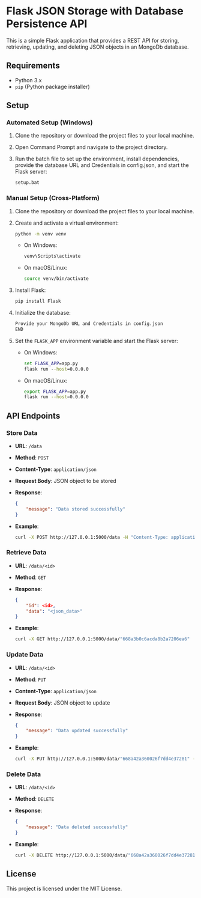 # Flask JSON Storage with Database Persistence API

This is a simple Flask application that provides a REST API for storing, retrieving, updating, and deleting JSON objects in an MongoDb database.

## Requirements

- Python 3.x
- `pip` (Python package installer)

## Setup

### Automated Setup (Windows)

1. Clone the repository or download the project files to your local machine.
2. Open Command Prompt and navigate to the project directory.
3. Run the batch file to set up the environment, install dependencies, provide the database URL and Credentials in config.json, and start the Flask server:

    ```cmd
    setup.bat
    ```

### Manual Setup (Cross-Platform)

1. Clone the repository or download the project files to your local machine.
2. Create and activate a virtual environment:

    ```sh
    python -m venv venv
    ```

   - On Windows:

     ```sh
     venv\Scripts\activate
     ```

   - On macOS/Linux:

     ```sh
     source venv/bin/activate
     ```

3. Install Flask:

    ```sh
    pip install Flask
    ```

4. Initialize the database:

    ```sh
    Provide your MongoDb URL and Credentials in config.json
    END
    ```

5. Set the `FLASK_APP` environment variable and start the Flask server:

   - On Windows:

     ```cmd
     set FLASK_APP=app.py
     flask run --host=0.0.0.0
     ```

   - On macOS/Linux:

     ```sh
     export FLASK_APP=app.py
     flask run --host=0.0.0.0
     ```

## API Endpoints

### Store Data

- **URL**: `/data`
- **Method**: `POST`
- **Content-Type**: `application/json`
- **Request Body**: JSON object to be stored
- **Response**: 

    ```json
    {
        "message": "Data stored successfully"
    }
    ```

- **Example**:

    ```sh
    curl -X POST http://127.0.0.1:5000/data -H "Content-Type: application/json" -d "{\"one\":\"1.232.123\",\"two\":\"test\",\"three\":1242,\"four\":\"2,4\",\"five\":\"test\",\"six\":\"test\",\"seven\":\"test\"}"
    ```

### Retrieve Data

- **URL**: `/data/<id>`
- **Method**: `GET`
- **Response**:

    ```json
    {
        "id": <id>,
        "data": "<json_data>"
    }
    ```

- **Example**:

    ```sh
    curl -X GET http://127.0.0.1:5000/data/"668a3b0c6acda8b2a7206ea6"
    ```

### Update Data

- **URL**: `/data/<id>`
- **Method**: `PUT`
- **Content-Type**: `application/json`
- **Request Body**: JSON object to update
- **Response**:

    ```json
    {
        "message": "Data updated successfully"
    }
    ```

- **Example**:

    ```sh
    curl -X PUT http://127.0.0.1:5000/data/"668a42a360026f7dd4e37281" -H "Content-Type: application/json" -d "{\"key\": \"new_value2\"}"
    ```

### Delete Data

- **URL**: `/data/<id>`
- **Method**: `DELETE`
- **Response**:

    ```json
    {
        "message": "Data deleted successfully"
    }
    ```

- **Example**:

    ```sh
    curl -X DELETE http://127.0.0.1:5000/data/"668a42a360026f7dd4e37281"
    ```

## License

This project is licensed under the MIT License.
